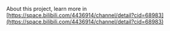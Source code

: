 About this project, learn more in [https://space.bilibili.com/4436914/channel/detail?cid=68983](https://space.bilibili.com/4436914/channel/detail?cid=68983)